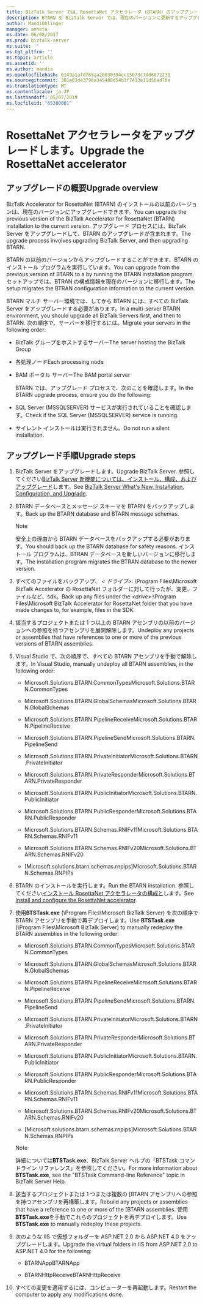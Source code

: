 ```yaml
---
title: BizTalk Server では、RosettaNet アクセラレータ (BTARN) のアップグレード |Microsoft Docs"
description: BTARN を BizTalk Server では、現在のバージョンに更新するアップグレードの手順に従います
author: MandiOhlinger
manager: anneta
ms.date: 06/08/2017
ms.prod: biztalk-server
ms.suite: ''
ms.tgt_pltfrm: ''
ms.topic: article
ms.assetid: ''
ms.author: mandia
ms.openlocfilehash: 6149a1afd765aa2b030394ec15b73c7dd6072231
ms.sourcegitcommit: 381e83d43796a345488d54b3f7413e11d56ad7be
ms.translationtype: MT
ms.contentlocale: ja-JP
ms.lasthandoff: 05/07/2019
ms.locfileid: "65300001"
---
```

# <a name="upgrade-the-rosettanet-accelerator"></a><span data-ttu-id="27e86-103">RosettaNet アクセラレータをアップグレードします。</span><span class="sxs-lookup"><span data-stu-id="27e86-103">Upgrade the RosettaNet accelerator</span></span>

## <a name="upgrade-overview"></a><span data-ttu-id="27e86-104">アップグレードの概要</span><span class="sxs-lookup"><span data-stu-id="27e86-104">Upgrade overview</span></span>
<span data-ttu-id="27e86-105">BizTalk Accelerator for RosettaNet (BTARN) のインストールの以前のバージョンは、現在のバージョンにアップグレードできます。</span><span class="sxs-lookup"><span data-stu-id="27e86-105">You can upgrade the previous version of the BizTalk Accelerator for RosettaNet (BTARN) installation to the current version.</span></span> <span data-ttu-id="27e86-106">アップグレード プロセスには、BizTalk Server をアップグレードして、BTARN のアップグレードが含まれます。</span><span class="sxs-lookup"><span data-stu-id="27e86-106">The upgrade process involves upgrading BizTalk Server, and then upgrading BTARN.</span></span>  
  
 <span data-ttu-id="27e86-107">BTARN の以前のバージョンからアップグレードすることができます、BTARN のインストール プログラムを実行しています。</span><span class="sxs-lookup"><span data-stu-id="27e86-107">You can upgrade from the previous version of BTARN to a by running the BTARN installation program.</span></span> <span data-ttu-id="27e86-108">セットアップでは、BTRAN の構成情報を現在のバージョンに移行します。</span><span class="sxs-lookup"><span data-stu-id="27e86-108">The setup migrates the BTRAN configuration information to the current version.</span></span>  
  
 <span data-ttu-id="27e86-109">BTARN マルチ サーバー環境では、してから BTARN には、すべての BizTalk Server をアップグレードする必要があります。</span><span class="sxs-lookup"><span data-stu-id="27e86-109">In a multi-server BTARN environment, you should upgrade all BizTalk Servers first, and then to BTARN.</span></span> <span data-ttu-id="27e86-110">次の順序で、サーバーを移行するには。</span><span class="sxs-lookup"><span data-stu-id="27e86-110">Migrate your servers in the following order:</span></span>  
  
- <span data-ttu-id="27e86-111">BizTalk グループをホストするサーバー</span><span class="sxs-lookup"><span data-stu-id="27e86-111">The server hosting the BizTalk Group</span></span>  
  
- <span data-ttu-id="27e86-112">各処理ノード</span><span class="sxs-lookup"><span data-stu-id="27e86-112">Each processing node</span></span>  
  
- <span data-ttu-id="27e86-113">BAM ポータル サーバー</span><span class="sxs-lookup"><span data-stu-id="27e86-113">The BAM portal server</span></span>  
  
  <span data-ttu-id="27e86-114">BTARN では、アップグレード プロセスで、次のことを確認します。</span><span class="sxs-lookup"><span data-stu-id="27e86-114">In the BTARN upgrade process, ensure you do the following:</span></span>  
  
- <span data-ttu-id="27e86-115">SQL Server (MSSQLSERVER) サービスが実行されていることを確認します。</span><span class="sxs-lookup"><span data-stu-id="27e86-115">Check if the SQL Server (MSSQLSERVER) service is running.</span></span>  
  
- <span data-ttu-id="27e86-116">サイレント インストールは実行されません。</span><span class="sxs-lookup"><span data-stu-id="27e86-116">Do not run a silent installation.</span></span>  
  
## <a name="upgrade-steps"></a><span data-ttu-id="27e86-117">アップグレード手順</span><span class="sxs-lookup"><span data-stu-id="27e86-117">Upgrade steps</span></span>  
  
1.  <span data-ttu-id="27e86-118">BizTalk Server をアップグレードします。</span><span class="sxs-lookup"><span data-stu-id="27e86-118">Upgrade BizTalk Server.</span></span> <span data-ttu-id="27e86-119">参照してください[BizTalk Server 新機能については、インストール、構成、およびアップグレード](../../install-and-config-guides/biztalk-server-what-s-new-installation-configuration-and-upgrade.md)します。</span><span class="sxs-lookup"><span data-stu-id="27e86-119">See [BizTalk Server What's New, Installation, Configuration, and Upgrade](../../install-and-config-guides/biztalk-server-what-s-new-installation-configuration-and-upgrade.md).</span></span>
  
2.  <span data-ttu-id="27e86-120">BTARN データベースとメッセージ スキーマを BTARN をバックアップします。</span><span class="sxs-lookup"><span data-stu-id="27e86-120">Back up the BTARN database and BTARN message schemas.</span></span>  
  
    > [!NOTE]
    >  <span data-ttu-id="27e86-121">安全上の理由から BTARN データベースをバックアップする必要があります。</span><span class="sxs-lookup"><span data-stu-id="27e86-121">You should back up the BTARN database for safety reasons.</span></span> <span data-ttu-id="27e86-122">インストール プログラムは、BTRAN データベースを新しいバージョンに移行します。</span><span class="sxs-lookup"><span data-stu-id="27e86-122">The installation program migrates the BTRAN database to the newer version.</span></span>  
  
3.  <span data-ttu-id="27e86-123">すべてのファイルをバックアップ、 *< ドライブ\>*: \Program Files\\Microsoft BizTalk Accelerator の RosettaNet フォルダーに対して行ったが、変更、ファイルなど、sdk。</span><span class="sxs-lookup"><span data-stu-id="27e86-123">Back up any files under the *<drive\>*:\Program Files\\Microsoft BizTalk Accelerator for RosettaNet folder that you have made changes to, for example, files in the SDK.</span></span>  
  
4.  <span data-ttu-id="27e86-124">該当するプロジェクトまたは 1 つ以上の BTARN アセンブリの以前のバージョンへの参照を持つアセンブリを展開解除します。</span><span class="sxs-lookup"><span data-stu-id="27e86-124">Undeploy any projects or assemblies that have references to one or more of the previous versions of BTARN assemblies.</span></span>  
  
5.  <span data-ttu-id="27e86-125">Visual Studio で、次の順序で、すべての BTARN アセンブリを手動で解除します。</span><span class="sxs-lookup"><span data-stu-id="27e86-125">In Visual Studio, manually undeploy all BTARN assemblies, in the following order:</span></span>  
  
    -   <span data-ttu-id="27e86-126">Microsoft.Solutions.BTARN.CommonTypes</span><span class="sxs-lookup"><span data-stu-id="27e86-126">Microsoft.Solutions.BTARN.CommonTypes</span></span>  
  
    -   <span data-ttu-id="27e86-127">Microsoft.Solutions.BTARN.GlobalSchemas</span><span class="sxs-lookup"><span data-stu-id="27e86-127">Microsoft.Solutions.BTARN.GlobalSchemas</span></span>  
  
    -   <span data-ttu-id="27e86-128">Microsoft.Solutions.BTARN.PipelineReceive</span><span class="sxs-lookup"><span data-stu-id="27e86-128">Microsoft.Solutions.BTARN.PipelineReceive</span></span>  
  
    -   <span data-ttu-id="27e86-129">Microsoft.Solutions.BTARN.PipelineSend</span><span class="sxs-lookup"><span data-stu-id="27e86-129">Microsoft.Solutions.BTARN.PipelineSend</span></span>  
  
    -   <span data-ttu-id="27e86-130">Microsoft.Solutions.BTARN.PrivateInitiator</span><span class="sxs-lookup"><span data-stu-id="27e86-130">Microsoft.Solutions.BTARN.PrivateInitiator</span></span>  
  
    -   <span data-ttu-id="27e86-131">Microsoft.Solutions.BTARN.PrivateResponder</span><span class="sxs-lookup"><span data-stu-id="27e86-131">Microsoft.Solutions.BTARN.PrivateResponder</span></span>  
  
    -   <span data-ttu-id="27e86-132">Microsoft.Solutions.BTARN.PublicInitiator</span><span class="sxs-lookup"><span data-stu-id="27e86-132">Microsoft.Solutions.BTARN.PublicInitiator</span></span>  
  
    -   <span data-ttu-id="27e86-133">Microsoft.Solutions.BTARN.PublicResponder</span><span class="sxs-lookup"><span data-stu-id="27e86-133">Microsoft.Solutions.BTARN.PublicResponder</span></span>  
  
    -   <span data-ttu-id="27e86-134">Microsoft.Solutions.BTARN.Schemas.RNIFv11</span><span class="sxs-lookup"><span data-stu-id="27e86-134">Microsoft.Solutions.BTARN.Schemas.RNIFv11</span></span>  
  
    -   <span data-ttu-id="27e86-135">Microsoft.Solutions.BTARN.Schemas.RNIFv20</span><span class="sxs-lookup"><span data-stu-id="27e86-135">Microsoft.Solutions.BTARN.Schemas.RNIFv20</span></span>  
  
    -   <span data-ttu-id="27e86-136">[Microsoft.solutions.btarn.schemas.rnpips]</span><span class="sxs-lookup"><span data-stu-id="27e86-136">Microsoft.Solutions.BTARN.Schemas.RNPIPs</span></span>  
  
6.  <span data-ttu-id="27e86-137">BTARN のインストールを実行します。</span><span class="sxs-lookup"><span data-stu-id="27e86-137">Run the BTARN installation.</span></span> <span data-ttu-id="27e86-138">参照してください[インストール RosettaNet アクセラレータの構成と](install-configure-biztalk-accelerator-for-rosettanet.md)します。</span><span class="sxs-lookup"><span data-stu-id="27e86-138">See [Install and configure the RosettaNet accelerator](install-configure-biztalk-accelerator-for-rosettanet.md).</span></span>
  
7.  <span data-ttu-id="27e86-139">使用**BTSTask.exe** (\Program Files\Microsoft BizTalk Server) を次の順序で BTARN アセンブリを手動で再デプロイします。</span><span class="sxs-lookup"><span data-stu-id="27e86-139">Use **BTSTask.exe** (\Program Files\Microsoft BizTalk Server) to manually redeploy the BTARN assemblies in the following order:</span></span>  
  
    -   <span data-ttu-id="27e86-140">Microsoft.Solutions.BTARN.CommonTypes</span><span class="sxs-lookup"><span data-stu-id="27e86-140">Microsoft.Solutions.BTARN.CommonTypes</span></span>  
  
    -   <span data-ttu-id="27e86-141">Microsoft.Solutions.BTARN.GlobalSchemas</span><span class="sxs-lookup"><span data-stu-id="27e86-141">Microsoft.Solutions.BTARN.GlobalSchemas</span></span>  
  
    -   <span data-ttu-id="27e86-142">Microsoft.Solutions.BTARN.PipelineReceive</span><span class="sxs-lookup"><span data-stu-id="27e86-142">Microsoft.Solutions.BTARN.PipelineReceive</span></span>  
  
    -   <span data-ttu-id="27e86-143">Microsoft.Solutions.BTARN.PipelineSend</span><span class="sxs-lookup"><span data-stu-id="27e86-143">Microsoft.Solutions.BTARN.PipelineSend</span></span>  
  
    -   <span data-ttu-id="27e86-144">Microsoft.Solutions.BTARN.PrivateInitiator</span><span class="sxs-lookup"><span data-stu-id="27e86-144">Microsoft.Solutions.BTARN.PrivateInitiator</span></span>  
  
    -   <span data-ttu-id="27e86-145">Microsoft.Solutions.BTARN.PrivateResponder</span><span class="sxs-lookup"><span data-stu-id="27e86-145">Microsoft.Solutions.BTARN.PrivateResponder</span></span>  
  
    -   <span data-ttu-id="27e86-146">Microsoft.Solutions.BTARN.PublicInitiator</span><span class="sxs-lookup"><span data-stu-id="27e86-146">Microsoft.Solutions.BTARN.PublicInitiator</span></span>  
  
    -   <span data-ttu-id="27e86-147">Microsoft.Solutions.BTARN.PublicResponder</span><span class="sxs-lookup"><span data-stu-id="27e86-147">Microsoft.Solutions.BTARN.PublicResponder</span></span>  
  
    -   <span data-ttu-id="27e86-148">Microsoft.Solutions.BTARN.Schemas.RNIFv11</span><span class="sxs-lookup"><span data-stu-id="27e86-148">Microsoft.Solutions.BTARN.Schemas.RNIFv11</span></span>  
  
    -   <span data-ttu-id="27e86-149">Microsoft.Solutions.BTARN.Schemas.RNIFv20</span><span class="sxs-lookup"><span data-stu-id="27e86-149">Microsoft.Solutions.BTARN.Schemas.RNIFv20</span></span>  
  
    -   <span data-ttu-id="27e86-150">[Microsoft.solutions.btarn.schemas.rnpips]</span><span class="sxs-lookup"><span data-stu-id="27e86-150">Microsoft.Solutions.BTARN.Schemas.RNPIPs</span></span>  
  
    > [!NOTE]
    >  <span data-ttu-id="27e86-151">詳細については**BTSTask.exe**、BizTalk Server ヘルプの「BTSTask コマンドライン リファレンス」を参照してください。</span><span class="sxs-lookup"><span data-stu-id="27e86-151">For more information about **BTSTask.exe**, see the "BTSTask Command-line Reference" topic in BizTalk Server Help.</span></span>  
  
8.  <span data-ttu-id="27e86-152">該当するプロジェクトまたは 1 つまたは複数の [BTARN アセンブリへの参照を持つアセンブリを再構築します。</span><span class="sxs-lookup"><span data-stu-id="27e86-152">Rebuild any projects or assemblies that have a reference to one or more of the [BTARN assemblies.</span></span> <span data-ttu-id="27e86-153">使用**BTSTask.exe**を手動でこれらのプロジェクトを再デプロイします。</span><span class="sxs-lookup"><span data-stu-id="27e86-153">Use **BTSTask.exe** to manually redeploy these projects.</span></span>  
  
9. <span data-ttu-id="27e86-154">次のような IIS で仮想フォルダーを ASP.NET 2.0 から ASP.NET 4.0 をアップグレードします。</span><span class="sxs-lookup"><span data-stu-id="27e86-154">Upgrade the virtual folders in IIS from ASP.NET 2.0 to ASP.NET 4.0 for the following:</span></span>  
  
    -   <span data-ttu-id="27e86-155">BTARNApp</span><span class="sxs-lookup"><span data-stu-id="27e86-155">BTARNApp</span></span>  
  
    -   <span data-ttu-id="27e86-156">BTARNHttpReceive</span><span class="sxs-lookup"><span data-stu-id="27e86-156">BTARNHttpReceive</span></span>  
  
10. <span data-ttu-id="27e86-157">すべての変更を適用するには、コンピューターを再起動します。</span><span class="sxs-lookup"><span data-stu-id="27e86-157">Restart the computer to apply any modifications done.</span></span>  
  
